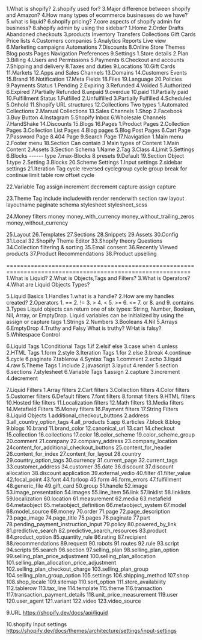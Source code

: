 1.What is shopify?
2.shopify used for?
3.Major difference between shopify and Amazon?
4.How many types of ecommerce businesses do we have?
5.what is liquid?
6.shopify pricing?
7.core aspects of shopify admin for business?
8.shopify admin by using the sidebar?
    1.Home
    2.Order 
        Drafts 
        Abandoned checkouts
    3.products 
        Inventory
        Transfers
        Collections
        Gift Cards
        Price lists
    4.Customers
        companies
    5.Analytics
        Reports
        Live view
    6.Marketing
        campaigns
        Automations
    7.Discounts
    8.Online Store
        Themes
        Blog posts
        Pages
        Navigation
        Preferences
    9.Settings 
        1.Store details
        2.Plan
        3.Billing
        4.Users and Permissions
        5.Payments
        6.Checkout and accounts
        7.Shipping and delivery
        8.Taxes and duties
        9.Locations
        10.Gift Cards
        11.Markets
        12.Apps and Sales Channels
        13.Domains
        14.Customers Events
        15.Brand
        16.Notification
        17.Meta Fields
        18.Files
        19.Language
        20.Policies
9.Payments Status
   1.Pending
   2.Expiring
   3.Refunded
   4.Voided
   5.Authorized
   6.Expired
   7.Partially Refunded
   8.unpaid
   9.overdue
   10.paid
   11.Partially paid
10.Fulfillment Status
   1.Fulfilled
   2.Unfulfilled
   3.Partially Fulfilled
   4.Scheduled
   5.Onhold
11.Shopify URL structures
12.Collections
   Two types
   1.Automated Collections
   2.Manual Collections
13.Sales Channels
   1.Shop
   2.Facebook
   3.Buy Button
   4.Instagram
   5.Shopify Inbox
   6.Wholesale Channels
   7.HandShake
14.Discounts
15.Blogs
16.Pages
   1.Product Pages
   2.Collection Pages
   3.Collection List Pages
   4.Blog pages
   5.Blog Post Pages
   6.Cart Page
   7.Password Page
   8.404 Page
   9.Search Page
17.Navigation
   1.Main menu
   2.Footer menu
18.Section Can contain 3 Main types of Content
   1.Main Content
   2.Assets 
   3.Section Schema
     1.Name
     2.Tag
     3.Class
     4.Limit
     5.Settings
     6.Blocks ------ type
     7.max-Blocks
     8.presets
     9.Default
19.Section Object
   1.type
   2.Setting
   3.Blocks
20.Scheme Settings
    1.Input settings
    2.sidebar settings
21.Iteration Tag
   cycle         reversed    cyclegroup
   cycle group   break       for
   continue      limit       table row
   offset        cycle

22.Variable Tag
   assign
   increment
   decrement
   capture
   assign
   capture

23.Theme Tag
  include       includewith      render      renderwith         section             raw      layout 
  layoutname    paginate         schema      stylesheet         stylesheet_scss

24.Money filters
money
money_with_currency
money_without_trailing_zeros
money_without_currency

25.Layout
26.Templates
27.Sections
28.Snippets
29.Assets
30.Config
31.Local
32.Shopify Theme Editor
33.Shopify theory Questions
34.Collection filtering & sorting
35.Email consent
36.Recently Viewed products
37.Product Recommendations
38.Product upselling

===========================================================================================================
1.What is Liquid?
2.What is Objects,Tags and Filters?
3.What is Operators?
4.What are Liquid Objects Types?

5.Liquid Basics
        1.Handles
            1.what is a handle?
            2.How are my handles created?
        2.Operators
            1. ==
            2. !=
            3. >
            4. <
            5. >=
            6. <=
            7. or
            8. and
            9. contains
        3.Types
            Liquid objects can return one of six types: String, Number, Boolean, Nil, Array, or EmptyDrop. Liquid variables can be initialized by using the assign or capture tags
                1.Strings
                2.Numbers
                3.Booleans
                4.Nil
                5.Arrays
                6.EmptyDrop
        4.Truthy and Falsy
            What is truthy?
            WHat is falsy?
        5.Whitespace Control

6.Liquid Tags
        1.Conditional Tags
            1.if 
            2.elsif   else
            3.case    when
            4.unless
        2.HTML Tags
            1.form
            2.style
        3.Iteration Tags
            1.for
            2.else
            3.break
            4.continue
            5.cycle
            6.paginate
            7.tablerow
        4.Syntax Tags
            1.comment
            2.echo
            3.liquid
            4.raw
        5.Theme Tags
            1.include
            2.javascript
            3.layout
            4.render
            5.section
            6.sections
            7.stylesheet
        6.Variable Tags
            1.assign
            2.capture
            3.increment
            4.decrement
   
7.Liquid Filters
    1.Array filters
    2.Cart filters
    3.Collection filters
    4.Color filters
    5.Customer filters
    6.Default filters
    7.font filters
    8.format filters
    9.HTML filters
    10.Hosted file filters
    11.Localization filters
    12.Math filters
    13.Media filters
    14.Metafield Filters
    15.Money filters
    16.Payment filters
    17.String Filters
8.Liquid Objects
    1.additional_checkout_buttons
    2.address
    3.all_country_option_tags
    4.all_products
    5.app
    6.articles
    7.block
    8.blog
    9.blogs
    10.brand
    11.brand_color
    12.canonical_url
    13.cart
    14.checkout
    15.collection
    16.collections
    17.color
    18.color_scheme
    19.color_scheme_group
    20.comment
    21.company
    22.company_address
    23.company_location
    24content_for_additional_checkout_buttons
    25.content_for_header
    26.content_for_index
    27.content_for_layout
    28.country
    29.country_option_tags
    30.currency
    31.current_page
    32.current_tags
    33.customer_address
    34.customer
    35.date
    36.discount
    37.discount allocation
    38.discount application
    39.external_vedio
    40.filter
    41.filter_value
    42.focal_point
    43.font
    44.forloop
    45.form
    46.form_errors
    47.fulfillment
    48.generic_file
    49.gift_card
    50.group
    51.handle
    52.image
    53.image_presentation
    54.images
    55.line_item
    56.link
    57.linklist
    58.linklists
    59.localization
    60.location
    61.measurement
    62.media
    63.metafield
    64.metaobject
    65.metaobject_definition
    66.metaobject_system
    67.model
    68.model_source
    69.money
    70.order
    71.page
    72.page_description
    73.page_image
    74.page_title
    75.pages
    76.paginate
    77.part
    78.pending_payment_instruction_input
    79.policy
    80.powered_by_link
    81.predictive_search
    82.predictive_search_resources
    83.product
    84.product_option
    85.quantity_rule
    86.rating
    87.recipient
    88.recommendations
    89.request
    90.robots
    91.routes
    92.rule
    93.script
    94.scripts
    95.search
    96.section
    97.selling_plan
    98.selling_plan_option
    99.selling_plan_price_adjustment
    100.selling_plan_allocation
    101.selling_plan_allocation_price_adjustment
    102.selling_plan_checkout_charge
    103.selling_plan_group
    104.selling_plan_group_option
    105.settings
    106.shipping_method
    107.shop
    108.shop_locale
    109.sitemap
    110.sort_option
    111.store_availability
    112.tablerow
    113.tax_line
    114.template
    115.theme
    116.transaction
    117.transaction_payment_details
    118.unit_price_measurement
    119.user
    120.user_agent
    121.variant
    122.video
    123.video_source

9.URL
https://shopify.dev/docs/api/liquid

10.shopify Input settings
https://shopify.dev/docs/themes/architecture/settings/input-settings


